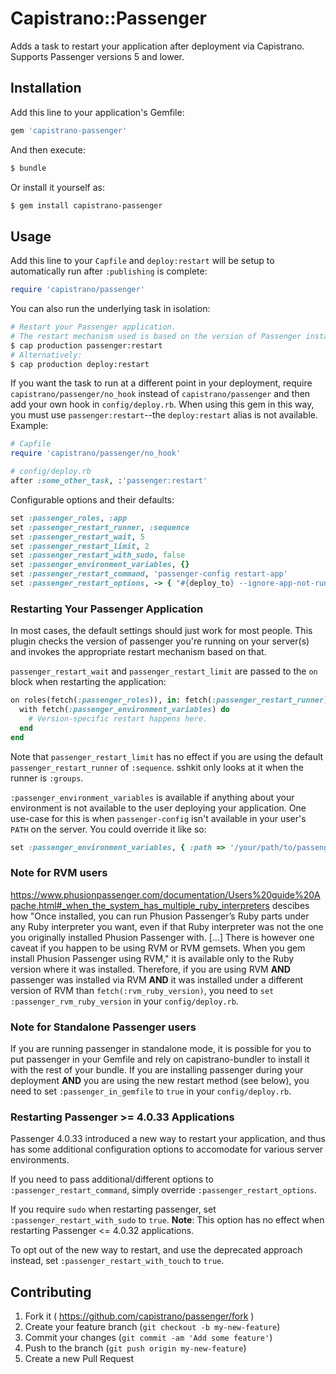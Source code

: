 # Capistrano::Passenger

Adds a task to restart your application after deployment via Capistrano. Supports Passenger versions 5 and lower.

## Installation

Add this line to your application's Gemfile:

``` ruby
gem 'capistrano-passenger'
```

And then execute:

``` bash
$ bundle
```

Or install it yourself as:

``` bash
$ gem install capistrano-passenger
```

## Usage

Add this line to your `Capfile` and `deploy:restart` will be setup to automatically run after `:publishing` is complete:

``` ruby
require 'capistrano/passenger'
```

You can also run the underlying task in isolation:

``` bash
# Restart your Passenger application.
# The restart mechanism used is based on the version of Passenger installed on your server.
$ cap production passenger:restart
# Alternatively:
$ cap production deploy:restart
```

If you want the task to run at a different point in your deployment, require `capistrano/passenger/no_hook` instead of `capistrano/passenger` and then add your own hook in `config/deploy.rb`.  When using this gem in this way, you must use `passenger:restart`--the `deploy:restart` alias is not available.  Example:

``` ruby
# Capfile
require 'capistrano/passenger/no_hook'

# config/deploy.rb
after :some_other_task, :'passenger:restart'
```

Configurable options and their defaults:

``` ruby
set :passenger_roles, :app
set :passenger_restart_runner, :sequence
set :passenger_restart_wait, 5
set :passenger_restart_limit, 2
set :passenger_restart_with_sudo, false
set :passenger_environment_variables, {}
set :passenger_restart_command, 'passenger-config restart-app'
set :passenger_restart_options, -> { "#{deploy_to} --ignore-app-not-running" }
```

### Restarting Your Passenger Application

In most cases, the default settings should just work for most people. This plugin checks the version of passenger you're running on your server(s) and invokes the appropriate restart mechanism based on that.

`passenger_restart_wait` and `passenger_restart_limit` are passed to the `on` block when restarting the application:

``` ruby
on roles(fetch(:passenger_roles)), in: fetch(:passenger_restart_runner), wait: fetch(:passenger_restart_wait), limit: fetch(:passenger_restart_limit) do
  with fetch(:passenger_environment_variables) do
    # Version-specific restart happens here.
  end
end
```

Note that `passenger_restart_limit` has no effect if you are using the default `passenger_restart_runner` of `:sequence`.  sshkit only looks at it when the runner is `:groups`.

`:passenger_environment_variables` is available if anything about your environment is not available to the user deploying your application. One use-case for this is when `passenger-config` isn't available in your user's `PATH` on the server. You could override it like so:

``` ruby
set :passenger_environment_variables, { :path => '/your/path/to/passenger/bin:$PATH' }
```

### Note for RVM users

https://www.phusionpassenger.com/documentation/Users%20guide%20Apache.html#_when_the_system_has_multiple_ruby_interpreters descibes how "Once installed, you can run Phusion Passenger’s Ruby parts under any Ruby interpreter you want, even if that Ruby interpreter was not the one you originally installed Phusion Passenger with. [...] There is however one caveat if you happen to be using RVM or RVM gemsets. When you gem install Phusion Passenger using RVM," it is available only to the Ruby version where it was installed.  Therefore, if you are using RVM **AND** passenger was installed via RVM **AND** it was installed under a different version of RVM than `fetch(:rvm_ruby_version)`, you need to `set :passenger_rvm_ruby_version` in your `config/deploy.rb`.

### Note for Standalone Passenger users

If you are running passenger in standalone mode, it is possible for you to put passenger in your Gemfile and rely on capistrano-bundler to install it with the rest of your bundle.  If you are installing passenger during your deployment **AND** you are using the new restart method (see below), you need to set `:passenger_in_gemfile` to `true` in your `config/deploy.rb`.

### Restarting Passenger >= 4.0.33 Applications

Passenger 4.0.33 introduced a new way to restart your application, and thus has some additional configuration options to accomodate for various server environments.

If you need to pass additional/different options to `:passenger_restart_command`, simply override `:passenger_restart_options`.

If you require `sudo` when restarting passenger, set `:passenger_restart_with_sudo` to `true`. **Note**: This option has no effect when restarting Passenger <= 4.0.32 applications.

To opt out of the new way to restart, and use the deprecated approach instead, set `:passenger_restart_with_touch` to `true`.

## Contributing

1. Fork it ( https://github.com/capistrano/passenger/fork )
2. Create your feature branch (`git checkout -b my-new-feature`)
3. Commit your changes (`git commit -am 'Add some feature'`)
4. Push to the branch (`git push origin my-new-feature`)
5. Create a new Pull Request
